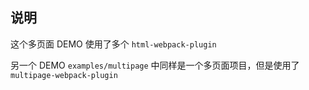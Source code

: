 ## 说明

这个多页面 DEMO 使用了多个 `html-webpack-plugin`

另一个 DEMO `examples/multipage` 中同样是一个多页面项目，但是使用了 `multipage-webpack-plugin`